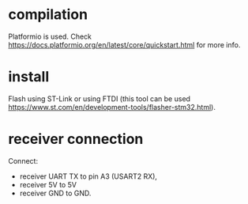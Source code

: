 # compilation
Platformio is used. Check https://docs.platformio.org/en/latest/core/quickstart.html for more info.

# install
Flash using ST-Link or using FTDI (this tool can be used https://www.st.com/en/development-tools/flasher-stm32.html).

# receiver connection
Connect:
* receiver UART TX to pin A3 (USART2 RX), 
* receiver 5V to 5V
* receiver GND to GND. 
